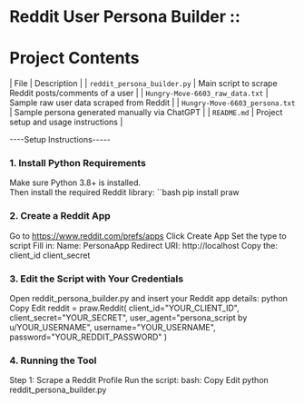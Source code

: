 # Reddit User Persona Builder ::
# Project Contents

| File | Description |
| `reddit_persona_builder.py` | Main script to scrape Reddit posts/comments of a user |
| `Hungry-Move-6603_raw_data.txt` | Sample raw user data scraped from Reddit |
| `Hungry-Move-6603_persona.txt` | Sample persona generated manually via ChatGPT |
| `README.md` | Project setup and usage instructions |

----Setup Instructions-----

### 1. Install Python Requirements

Make sure Python 3.8+ is installed.  
Then install the required Reddit library:
``bash
pip install praw

### 2. Create a Reddit App

Go to https://www.reddit.com/prefs/apps
Click Create App
Set the type to script
Fill in:
Name: PersonaApp
Redirect URI: http://localhost
Copy the:
client_id
client_secret

### 3. Edit the Script with Your Credentials
Open reddit_persona_builder.py and insert your Reddit app details:
python 
Copy Edit
reddit = praw.Reddit(
    client_id="YOUR_CLIENT_ID",
    client_secret="YOUR_SECRET",
    user_agent="persona_script by u/YOUR_USERNAME",
    username="YOUR_USERNAME",
    password="YOUR_REDDIT_PASSWORD"
)

### 4. Running the Tool
Step 1: Scrape a Reddit Profile
Run the script:
bash:
Copy Edit
python reddit_persona_builder.py


